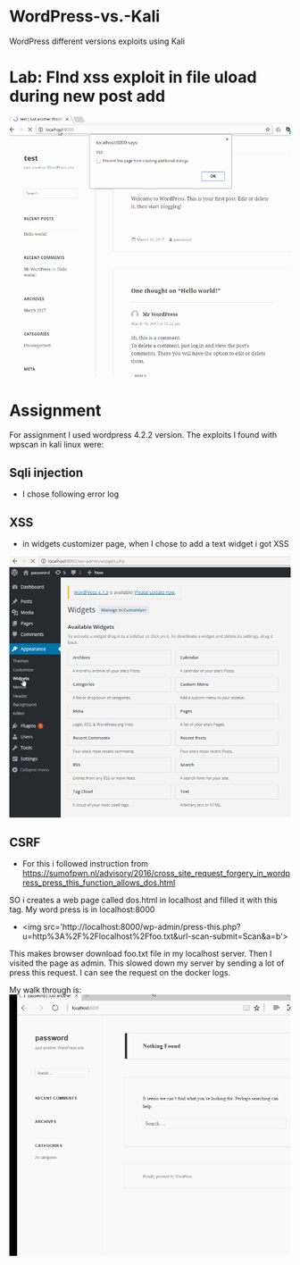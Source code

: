 # WordPress-vs.-Kali
WordPress different versions exploits using Kali

# Lab: FInd xss exploit in file uload during new post add
<img src="https://github.com/t17711/WordPress-vs.-Kali/blob/master/xss_atttachment.gif">

# Assignment
For assignment I used wordpress 4.2.2 version. The exploits I found with wpscan in kali linux were:

## Sqli injection
* I chose following error log

## XSS 
* in widgets customizer page, when I chose to add a text widget i got XSS 
<img src="https://github.com/t17711/WordPress-vs.-Kali/blob/master/xss_assignment.gif">
    
## CSRF
* For this i followed instruction from https://sumofpwn.nl/advisory/2016/cross_site_request_forgery_in_wordpress_press_this_function_allows_dos.html


SO i creates a web page called dos.html in localhost and filled it with this tag. My word press is in localhost:8000
* \<img src='http://localhost:8000/wp-admin/press-this.php?u=http%3A%2F%2Flocalhost%2Ffoo.txt&url-scan-submit=Scan&a=b'\> 


This makes browser download foo.txt file in my localhost server.
Then I visited the page as admin. This slowed down my server by sending a lot of press this request.
I can see the request on the docker logs.

My walk through is:
<img src='https://github.com/t17711/WordPress-vs.-Kali/blob/master/DOS_csrf.gif'>

